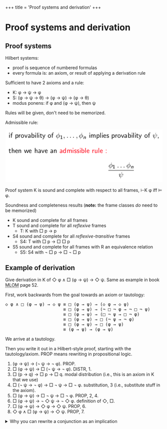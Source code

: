 +++
title = 'Proof systems and derivation'
+++
# Proof systems and derivation
## Proof systems
Hilbert systems:
- proof is sequence of numbered formulas
- every formula is: an axiom, or result of applying a derivation rule

Sufficient to have 2 axioms and a rule:
- K: φ → ψ → φ
- S: (φ → ψ → θ) → (φ → ψ) → (φ → θ)
- modus ponens: if φ and (φ → ψ), then ψ

Rules will be given, don't need to be memorized.

Admissible rule:

![Admissible rule definition](admissible-rule.png)

Proof system K is sound and complete with respect to all frames, ⊢K φ iff ⊨ φ.

Soundness and completeness results (**note:** the frame classes _do_ need to be memorized)
- K sound and complete for all frames
- T sound and complete for all _reflexive_ frames
    - T: K with □ p → p
- S4 sound and complete for all _reflexive-transitive_ frames
    - S4: T with □ p → □ □ p
- S5 sound and complete for all frames with R an equivalence relation
    - S5: S4 with ¬ □ p → □ ¬ □ p

## Example of derivation
Give derivation in K of ◇ φ ∧ □ (φ → ψ) → ◇ ψ.
Same as example in book <abbr title='Modal Logic for Open Minds (Benthem)'>MLOM</abbr> page 52.

First, work backwards from the goal towards an axiom or tautology:

<pre>
◇ φ ∧ □ (φ → ψ) → ◇ ψ ≡ □ (φ → ψ) → (◇ φ → ◇ ψ)                 [you can rewrite a conjunction as an implication]
                      ≡ □ (φ → ψ) → (¬ □ ¬ φ → ¬ □ ¬ ψ)         [rewrite diamond to ¬ □ ¬]
                      ≡ □ (φ → ψ) → (□ ¬ ψ → □ ¬ φ)             [rewrite contrapositive (¬ a → ¬ b) to (b → a)]
                      ≡ □ (φ → ψ) → □ (¬ ψ → ¬ φ)               [box distribution over implication]
                      ≡ □ (φ → ψ) → □ (φ → ψ)                   [again contrapositive]
                      ≡ (φ → ψ) → (φ → ψ)                       [because if derivable (a → b), then derivable (□ a → □ b)]
</pre>

We arrive at a tautology.

Then you write it out in a Hilbert-style proof, starting with the tautology/axiom.
PROP means rewriting in propositional logic.

1. (φ → ψ) → (¬ ψ → ¬ φ). PROP.
2. □ (φ → ψ) → □ (¬ ψ → ¬ φ). DISTR, 1.
3. □ (p → q) → □ p → □ q. modal distribution (i.e., this is an axiom in K that we use)
4. □ (¬ ψ → ¬ φ) → □ ¬ ψ → □ ¬ φ. substitution, 3 (i.e., substitute stuff in the axiom).
5. □ (φ → ψ) → □ ¬ ψ → □ ¬ φ. PROP, 2, 4.
6. □ (φ → ψ) → ¬ ◇ ψ → ¬ ◇ φ. definition of ◇, □.
7. □ (φ → ψ) → ◇ φ → ◇ ψ. PROP, 6.
8. ◇ φ ∧ □ (φ → ψ) → ◇ ψ. PROP, 7.

<details>
<summary>Why you can rewrite a conjunction as an implication</summary>

You can safely rewrite a conjunction to an implication: (a ∧ b → c) ≡ a → (b → c).
Remember that implication is right-associative!

If you don't trust me, I didn't trust myself either so I made a truth table:

<table>
<thead>
<tr>
<th>a</th>
<th>b</th>
<th>c</th>
<th>b → c</th>
<th>a ∧ b</th>
<th>a → c</th>
<th>a ∧ b → c</th>
<th>b → (a → c)</th>
<th>a → (b → c)</th>
</tr>
</thead>
<tbody>
<tr>
<td>0</td>
<td>0</td>
<td>0</td>
<td>1</td>
<td>0</td>
<td>1</td>
<td>1</td>
<td>1</td>
<td>1</td>
</tr>

<tr>
<td>0</td>
<td>0</td>
<td>1</td>
<td>1</td>
<td>0</td>
<td>1</td>
<td>1</td>
<td>1</td>
<td>1</td>
</tr>

<tr>
<td>0</td>
<td>1</td>
<td>0</td>
<td>0</td>
<td>0</td>
<td>1</td>
<td>1</td>
<td>1</td>
<td>1</td>
</tr>

<tr>
<td>0</td>
<td>1</td>
<td>1</td>
<td>1</td>
<td>0</td>
<td>1</td>
<td>1</td>
<td>1</td>
<td>1</td>
</tr>

<tr>
<td>1</td>
<td>0</td>
<td>0</td>
<td>1</td>
<td>0</td>
<td>0</td>
<td>1</td>
<td>1</td>
<td>1</td>
</tr>

<tr>
<td>1</td>
<td>0</td>
<td>1</td>
<td>1</td>
<td>0</td>
<td>1</td>
<td>1</td>
<td>1</td>
<td>1</td>
</tr>

<tr>
<td>1</td>
<td>1</td>
<td>0</td>
<td>0</td>
<td>1</td>
<td>0</td>
<td>0</td>
<td>0</td>
<td>0</td>
</tr>

<tr>
<td>1</td>
<td>1</td>
<td>1</td>
<td>1</td>
<td>1</td>
<td>1</td>
<td>1</td>
<td>1</td>
<td>1</td>
</tr>
</tbody>
</table>

You see that the right three columns all have the same values, so semantically the formulas are the same.

</details>

